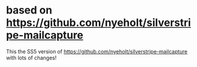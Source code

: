# based on https://github.com/nyeholt/silverstripe-mailcapture

This the SS5 version of https://github.com/nyeholt/silverstripe-mailcapture with lots of changes!
